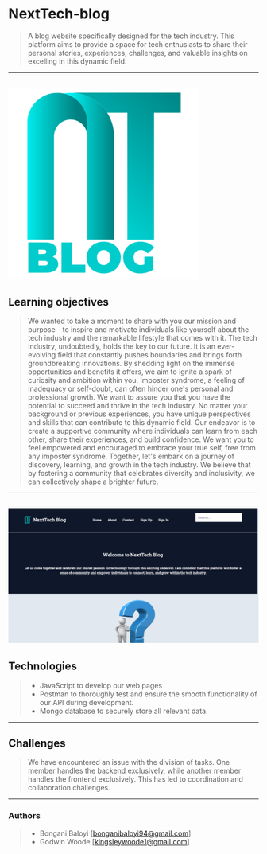 # NextTech-blog
> A blog website specifically designed for the tech industry. This platform aims to provide a space for tech enthusiasts to share their personal stories, experiences, challenges, and valuable insights on excelling in this dynamic field.
---
![tech](android-chrome-384x384.png)
---
## Learning objectives
> We wanted to take a moment to share with you our mission and purpose - to inspire and motivate individuals like yourself about the tech industry and the remarkable lifestyle that comes with it.
The tech industry, undoubtedly, holds the key to our future. It is an ever-evolving field that constantly pushes boundaries and brings forth groundbreaking innovations. By shedding light on the immense opportunities and benefits it offers, we aim to ignite a spark of curiosity and ambition within you.
Imposter syndrome, a feeling of inadequacy or self-doubt, can often hinder one's personal and professional growth. We want to assure you that you have the potential to succeed and thrive in the tech industry. No matter your background or previous experiences, you have unique perspectives and skills that can contribute to this dynamic field.
Our endeavor is to create a supportive community where individuals can learn from each other, share their experiences, and build confidence. We want you to feel empowered and encouraged to embrace your true self, free from any imposter syndrome.
Together, let's embark on a journey of discovery, learning, and growth in the tech industry. We believe that by fostering a community that celebrates diversity and inclusivity, we can collectively shape a brighter future.
---
![home](home%20page.png)
---
## Technologies
> * JavaScript to develop our web pages
> * Postman to thoroughly test and ensure the smooth functionality of our API during development.
> * Mongo database to securely store all relevant data.
---
## Challenges
> We have encountered an issue with the division of tasks. One member handles the backend exclusively, while another member handles the frontend exclusively. This has led to coordination and collaboration challenges.
---
### Authors
> * Bongani Baloyi [bonganibaloyi94@gmail.com]
> * Godwin Woode [kingsleywoode1@gmail.com]
